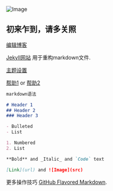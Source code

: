  ![Image](https://hbimg.huabanimg.com/136f3f892415a781bc4828b1c1f7b741982ac6e46ff0-nhNnRY_fw658/format/webp)
## 初来乍到，请多关照
[编辑博客](https://github.com/a104655/xiefenghong.github.io/edit/gh-pages/index.md) 

[Jekyll网站](https://jekyllrb.com/) 用于重构markdown文件.

[主题设置](https://github.com/a104655/xiefenghong.github.io/settings)

[帮助1](https://docs.github.com/categories/github-pages-basics/) or [帮助2](https://github.com/contact)

```markdown
markdown语法

# Header 1
## Header 2
### Header 3

- Bulleted
- List

1. Numbered
2. List

**Bold** and _Italic_ and `Code` text

[Link](url) and ![Image](src)
```
更多操作技巧 [GitHub Flavored Markdown](https://guides.github.com/features/mastering-markdown/).
